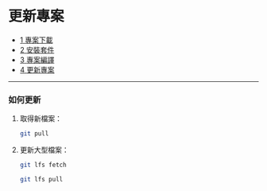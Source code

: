 # 更新專案

<div class="breadcrumbs">
  <div class="inner">
    <ul class="cf">
      <li>
        <a href="/source/repo/clone.md">
          <span>1</span>
          <span>專案下載</span>
        </a>
      </li>
      <li>
        <a href="/source/repo/thirdparty.md">
          <span>2</span>
          <span>安裝套件</span>
        </a>
      </li>
      <li>
        <a href="/source/repo/compiled.md">
          <span>3</span>
          <span>專案編譯</span>
        </a>
      </li>
      <li>
        <a class="active" href="/source/repo/update.md">
          <span>4</span>
          <span>更新專案</span>
        </a>
      </li>
    </ul>
  </div>
</div>

<hr>

### 如何更新

1. 取得新檔案：
    ```bash
    git pull
    ```

2. 更新大型檔案：

    ```bash
    git lfs fetch
    ```

    ```bash
    git lfs pull
    ```
